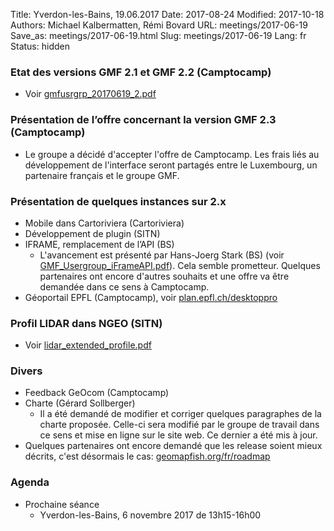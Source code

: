 Title: Yverdon-les-Bains, 19.06.2017
Date: 2017-08-24
Modified: 2017-10-18
Authors: Michael Kalbermatten, Rémi Bovard
URL: meetings/2017-06-19
Save_as: meetings/2017-06-19.html
Slug: meetings/2017-06-19
Lang: fr
Status: hidden

### Etat des versions GMF 2.1 et GMF 2.2 (Camptocamp)

* Voir [gmfusrgrp_20170619_2.pdf]({filename}/documents/meetings/2017-06-19/gmfusrgrp_20170619_2.pdf)

### Présentation de l’offre concernant la version GMF 2.3 (Camptocamp)

* Le groupe a décidé d'accepter l'offre de Camptocamp. Les frais liés au développement de l'interface seront partagés entre le Luxembourg, un partenaire français et le groupe GMF.

### Présentation de quelques instances sur 2.x

* Mobile dans Cartoriviera (Cartoriviera)
* Développement de plugin (SITN)
* IFRAME, remplacement de l’API (BS)
    * L'avancement est présenté par Hans-Joerg Stark (BS) (voir [GMF_Usergroup_iFrameAPI.pdf]({filename}/documents/meetings/2017-06-19/GMF_Usergroup_iFrameAPI.pdf)). Cela semble prometteur. Quelques partenaires ont encore d'autres souhaits et une offre va être demandée dans ce sens à Camptocamp.
* Géoportail EPFL (Camptocamp), voir [plan.epfl.ch/desktoppro](https://plan.epfl.ch/desktoppro/)

### Profil LIDAR dans NGEO (SITN)

* Voir [lidar_extended_profile.pdf]({filename}/documents/meetings/2017-06-19/lidar_extended_profile.pdf)

### Divers

* Feedback GeOcom (Camptocamp)
* Charte (Gérard Sollberger)
    * Il a été demandé de modifier et corriger quelques paragraphes de la charte proposée. Celle-ci sera modifié par le groupe de travail dans ce sens et mise en ligne sur le site web. Ce dernier a été mis à jour.
* Quelques partenaires ont encore demandé que les release soient mieux décrits, c'est désormais le cas: [geomapfish.org/fr/roadmap](http://geomapfish.org/fr/roadmap)

### Agenda

* Prochaine séance
    * Yverdon-les-Bains, 6 novembre 2017 de 13h15-16h00
